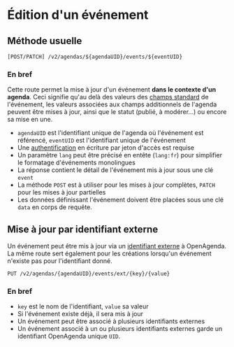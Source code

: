 # Édition d'un événement

## Méthode usuelle[​](#méthode-usuelle "Lien direct vers Méthode usuelle")

```
[POST/PATCH] /v2/agendas/${agendaUID}/events/${eventUID}
```

### En bref[​](#en-bref "Lien direct vers En bref")

Cette route permet la mise à jour d'un événement **dans le contexte d'un agenda**. Ceci signifie qu'au delà des valeurs des [champs standard](/evenements/structure.md#champs-standards) de l'événement, les valeurs associées aux champs additionnels de l'agenda peuvent être mises à jour, ainsi que le statut (publié, à modérer...) ou encore sa mise en une.

* `agendaUID` est l'identifiant unique de l'agenda où l'événement est référencé, `eventUID` est l'identifiant unique de l'événement
* Une [authentification](/authentification.md) en écriture par jeton d'accès est requise
* Un paramètre `lang` peut être précisé en entête (`lang:fr`) pour simplifier le formatage d'événements monolingues
* La réponse contient le détail de l'événement mis à jour sous une clé `event`
* La méthode `POST` est à utiliser pour les mises à jour complètes, `PATCH` pour les mises à jour partielles
* Les données définissant l'événement doivent être placées sous une clé `data` en corps de requête.

## Mise à jour par identifiant externe[​](#mise-à-jour-par-identifiant-externe "Lien direct vers Mise à jour par identifiant externe")

Un événement peut être mis à jour via un [identifiant externe](/evenements/structure.md#identifiants-externes) à OpenAgenda. La même route sert également pour les créations lorsqu'un événement n'existe pas pour l'identifiant donné.

```
PUT /v2/agendas/{agendaUID}/events/ext/{key}/{value}
```

### En bref[​](#en-bref-1 "Lien direct vers En bref")

* `key` est le nom de l'identifiant, `value` sa valeur
* Si l'événement existe déjà, il sera mis à jour
* Un événement peut être associé à plusieurs identifiants externes
* Un événement associé à un ou plusieurs identifiants externes garde un identifiant OpenAgenda unique `UID`.
